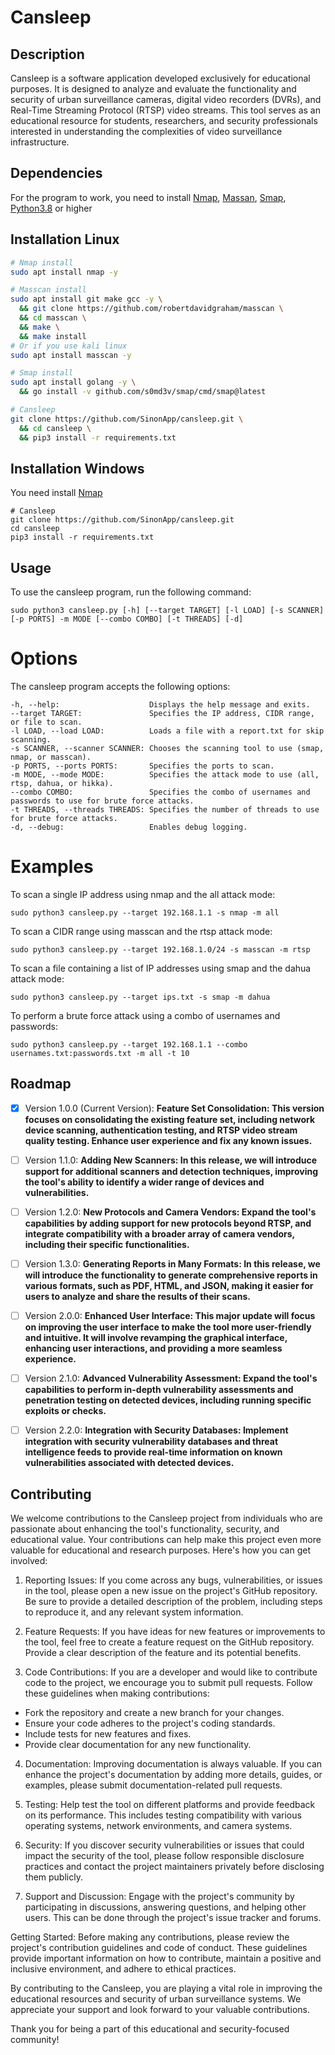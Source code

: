 # Cansleep

## Description
Cansleep is a software application developed exclusively for educational purposes. It is designed to analyze and evaluate the functionality and security of urban surveillance cameras, digital video recorders (DVRs), and Real-Time Streaming Protocol (RTSP) video streams. This tool serves as an educational resource for students, researchers, and security professionals interested in understanding the complexities of video surveillance infrastructure.

## Dependencies
For the program to work, you need to install [Nmap](https://nmap.org), [Massan](https://github.com/robertdavidgraham/masscan), [Smap](https://github.com/s0md3v/Smap), [Python3.8](https://www.python.org) or higher

## Installation Linux
```bash
# Nmap install
sudo apt install nmap -y

# Masscan install
sudo apt install git make gcc -y \
  && git clone https://github.com/robertdavidgraham/masscan \
  && cd masscan \
  && make \
  && make install
# Or if you use kali linux
sudo apt install masscan -y

# Smap install
sudo apt install golang -y \
  && go install -v github.com/s0md3v/smap/cmd/smap@latest

# Cansleep
git clone https://github.com/SinonApp/cansleep.git \
  && cd cansleep \
  && pip3 install -r requirements.txt
```

## Installation Windows
You need install [Nmap](https://nmap.org)
```
# Cansleep
git clone https://github.com/SinonApp/cansleep.git
cd cansleep
pip3 install -r requirements.txt
```

## Usage
To use the cansleep program, run the following command:
```
sudo python3 cansleep.py [-h] [--target TARGET] [-l LOAD] [-s SCANNER] [-p PORTS] -m MODE [--combo COMBO] [-t THREADS] [-d]
```
# Options
The cansleep program accepts the following options:
```
-h, --help:                    Displays the help message and exits.
--target TARGET:               Specifies the IP address, CIDR range, or file to scan.
-l LOAD, --load LOAD:          Loads a file with a report.txt for skip scanning.
-s SCANNER, --scanner SCANNER: Chooses the scanning tool to use (smap, nmap, or masscan).
-p PORTS, --ports PORTS:       Specifies the ports to scan.
-m MODE, --mode MODE:          Specifies the attack mode to use (all, rtsp, dahua, or hikka).
--combo COMBO:                 Specifies the combo of usernames and passwords to use for brute force attacks.
-t THREADS, --threads THREADS: Specifies the number of threads to use for brute force attacks.
-d, --debug:                   Enables debug logging.
```

# Examples
To scan a single IP address using nmap and the all attack mode:

```
sudo python3 cansleep.py --target 192.168.1.1 -s nmap -m all
```
To scan a CIDR range using masscan and the rtsp attack mode:
```
sudo python3 cansleep.py --target 192.168.1.0/24 -s masscan -m rtsp
```
To scan a file containing a list of IP addresses using smap and the dahua attack
mode:
```
sudo python3 cansleep.py --target ips.txt -s smap -m dahua
```
To perform a brute force attack using a combo of usernames and passwords:

```
sudo python3 cansleep.py --target 192.168.1.1 --combo usernames.txt:passwords.txt -m all -t 10
```

## Roadmap
- [x] Version 1.0.0 (Current Version):
__Feature Set Consolidation: This version focuses on consolidating the existing feature set, including network device scanning, authentication testing, and RTSP video stream quality testing. Enhance user experience and fix any known issues.__

- [ ] Version 1.1.0:
__Adding New Scanners: In this release, we will introduce support for additional scanners and detection techniques, improving the tool's ability to identify a wider range of devices and vulnerabilities.__

- [ ] Version 1.2.0:
__New Protocols and Camera Vendors: Expand the tool's capabilities by adding support for new protocols beyond RTSP, and integrate compatibility with a broader array of camera vendors, including their specific functionalities.__

- [ ] Version 1.3.0:
__Generating Reports in Many Formats: In this release, we will introduce the functionality to generate comprehensive reports in various formats, such as PDF, HTML, and JSON, making it easier for users to analyze and share the results of their scans.__

- [ ] Version 2.0.0:
__Enhanced User Interface: This major update will focus on improving the user interface to make the tool more user-friendly and intuitive. It will involve revamping the graphical interface, enhancing user interactions, and providing a more seamless experience.__

- [ ] Version 2.1.0:
__Advanced Vulnerability Assessment: Expand the tool's capabilities to perform in-depth vulnerability assessments and penetration testing on detected devices, including running specific exploits or checks.__

- [ ] Version 2.2.0:
__Integration with Security Databases: Implement integration with security vulnerability databases and threat intelligence feeds to provide real-time information on known vulnerabilities associated with detected devices.__


## Contributing
We welcome contributions to the Cansleep project from individuals who are passionate about enhancing the tool's functionality, security, and educational value. Your contributions can help make this project even more valuable for educational and research purposes. Here's how you can get involved:

1. Reporting Issues:
If you come across any bugs, vulnerabilities, or issues in the tool, please open a new issue on the project's GitHub repository. Be sure to provide a detailed description of the problem, including steps to reproduce it, and any relevant system information.

2. Feature Requests:
If you have ideas for new features or improvements to the tool, feel free to create a feature request on the GitHub repository. Provide a clear description of the feature and its potential benefits.

3. Code Contributions:
If you are a developer and would like to contribute code to the project, we encourage you to submit pull requests. Follow these guidelines when making contributions:

- Fork the repository and create a new branch for your changes.
- Ensure your code adheres to the project's coding standards.
- Include tests for new features and fixes.
- Provide clear documentation for any new functionality.

4. Documentation:
Improving documentation is always valuable. If you can enhance the project's documentation by adding more details, guides, or examples, please submit documentation-related pull requests.

5. Testing:
Help test the tool on different platforms and provide feedback on its performance. This includes testing compatibility with various operating systems, network environments, and camera systems.

6. Security:
If you discover security vulnerabilities or issues that could impact the security of the tool, please follow responsible disclosure practices and contact the project maintainers privately before disclosing them publicly.

7. Support and Discussion:
Engage with the project's community by participating in discussions, answering questions, and helping other users. This can be done through the project's issue tracker and forums.

Getting Started:
Before making any contributions, please review the project's contribution guidelines and code of conduct. These guidelines provide important information on how to contribute, maintain a positive and inclusive environment, and adhere to ethical practices.

By contributing to the Cansleep, you are playing a vital role in improving the educational resources and security of urban surveillance systems. We appreciate your support and look forward to your valuable contributions.

Thank you for being a part of this educational and security-focused community!
